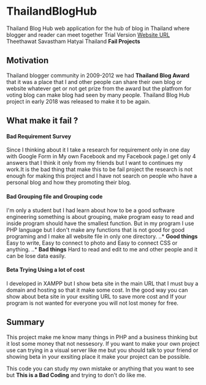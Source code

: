 # ThailandBlogHub

Thailand Blog Hub web application for the hub of blog in Thailand where blogger and reader can meet together Trial Version
[Website URL](http://www.thailandbloghub.com/index.php)
Theethawat Savastham Hatyai Thailand 
**Fail Projects**


## Motivation

Thailand blogger community in 2009-2012 we had **Thailand Blog Award** that it was a place that I and other people can share their own blog or website whatever get or not get prize from the award but the platfrom for voting blog can make blog had seen by many people. Thailand Blog Hub project in early 2018 was released to make it to be again.

## What make it fail ?

#### Bad Requirement Survey

Since I thinking about it I take a research for requirement only in one day with Google Form in My own Facebook and my Facebook page.I get only 4 answers that I think it only from my friends but I want to continues my work.It is the bad thing that make this to be fail project the research is not enough for making this project and I have not search on people who have a personal blog and how they promoting their blog.

#### Bad Grouping file and Grouping code

I'm only a student but I had learn about how to be a good software engineering something is about grouping, make program easy to read and inside program should have the smallest function. But in my program I use PHP language but I don't make any functions that is not good for good programing and I make all website file in only one directory.
..* **Good things** Easy to write, Easy to connect to photo and Easy to connect CSS or anything. 
..* **Bad things** Hard to read and edit to me and other people and it can be lose data easily. 

#### Beta Trying Using a lot of cost

I developed in XAMPP but I show beta site in the main URL that I must buy a domain and hosting so that it make some cost. In the good way you can show about beta site in your exsiting URL to save more cost and If your program is not wanted for everyone you will not lost money for free.

## Summary

This project make me know many things in PHP and a business thinking but it lost some money that not nessesory. If you want to make your own project use can trying in a visual server like me but you should talk to your friend or showing beta in your exsiting place it make your project can be possible.

This code you can study my own mistake or anything that you want to see but **This is a Bad Coding** and trying to don't do like me. 